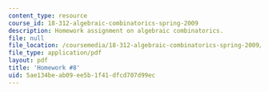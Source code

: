 ```yaml
---
content_type: resource
course_id: 18-312-algebraic-combinatorics-spring-2009
description: Homework assignment on algebraic combinatorics.
file: null
file_location: /coursemedia/18-312-algebraic-combinatorics-spring-2009/5ae134beab09ee5b1f41dfcd707d99ec_MIT18_312S09_hw08.pdf
file_type: application/pdf
layout: pdf
title: 'Homework #8'
uid: 5ae134be-ab09-ee5b-1f41-dfcd707d99ec
---
```

